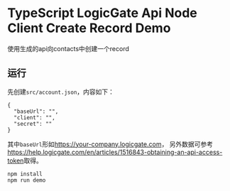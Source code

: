 TypeScript LogicGate Api Node Client Create Record Demo
=======================================================

使用生成的api向contacts中创建一个record

## 运行

先创建`src/account.json`，内容如下：

```
{
  "baseUrl": "",
  "client": "",
  "secret": ""
}
```

其中`baseUrl`形如<https://your-company.logicgate.com>，
另外数据可参考<https://help.logicgate.com/en/articles/1516843-obtaining-an-api-access-token>取得。


```
npm install
npm run demo
```
